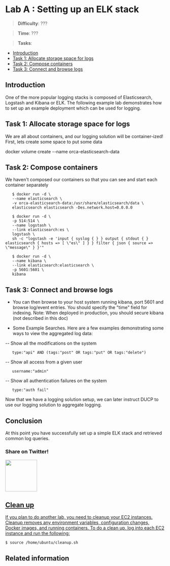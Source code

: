 # Lab A : Setting up an ELK stack

> **Difficulty**: ???

> **Time**: ???

> **Tasks**:
>
* [Introduction](#introduction)
* [Task 1: Allocate storage space for logs](#task-1-allocate-space)
* [Task 2: Compose containers](#task-2-compose-containers)
* [Task 3: Connect and browse logs](#task-3-browse-logs)

## Introduction

One of the more popular logging stacks is composed of Elasticsearch, Logstash and Kibana or ELK. The following example lab demonstrates how to set up an example deployment which can be used for logging.  

## Task 1: Allocate storage space for logs

We are all about containers, and our logging solution will be container-ized!    First, lets create some space to put some data

 docker volume create --name orca-elasticsearch-data

## Task 2: Compose containers

We haven't composed our containers so that you can see and start each container separately

       $ docker run -d \
       --name elasticsearch \ 
       -v orca-elasticsearch-data:/usr/share/elasticsearch/data \
       elasticsearch elasticsearch -Des.network.host=0.0.0.0

       $ docker run -d \
       -p 514:514 \
       --name logstash \
       --link elasticsearch:es \
       logstash \
       sh -c "logstash -e 'input { syslog { } } output { stdout { } elasticsearch { hosts => [ \"es\" ] } } filter { json { source => \"message\" } }'"

       $ docker run -d \ 
       --name kibana \
       --link elasticsearch:elasticsearch \
       -p 5601:5601 \
       kibana

## Task 3: Connect and browse logs

- You can then browse to your host system running kibana, port 5601 and browse log/event entries. You should specify the "time" field for indexing.  Note: When deployed in production, you should secure kibana (not described in this doc)

- Some Example Searches.   Here are a few examples demonstrating some ways to view the aggregated log data:

-- Show all the modifications on the system

       type:"api" AND (tags:"post" OR tags:"put" OR tags:"delete")

-- Show all access from a given user

       username:"admin"

-- Show all authentication failures on the system

       type:"auth fail" 


Now that we have a logging solution setup, we can later instruct DUCP to use our logging solution to aggregate logging.

## Conclusion

At this point you have successfully set up a simple ELK stack and retrieved common log queries.

### Share on Twitter!

<p>
<a href="http://ctt.ec/R3e56" target=“_blank”>
<img src="http://www.wyntercon.com/wp-content/uploads/2015/04/twitter-bird-blue-on-white-small.png" width="100" height="100">
</p>

## Clean up

If you plan to do another lab, you need to cleanup your EC2 instances. Cleanup removes any environment variables, configuration changes, Docker images, and running containers. To do a clean up, log into each EC2 instance and run the following:

```bash
$ source /home/ubuntu/cleanup.sh
```

## Related information
